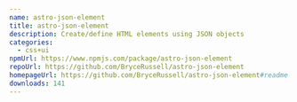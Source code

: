```yaml
---
name: astro-json-element
title: astro-json-element
description: Create/define HTML elements using JSON objects
categories:
  - css+ui
npmUrl: https://www.npmjs.com/package/astro-json-element
repoUrl: https://github.com/BryceRussell/astro-json-element
homepageUrl: https://github.com/BryceRussell/astro-json-element#readme
downloads: 141
---
```

